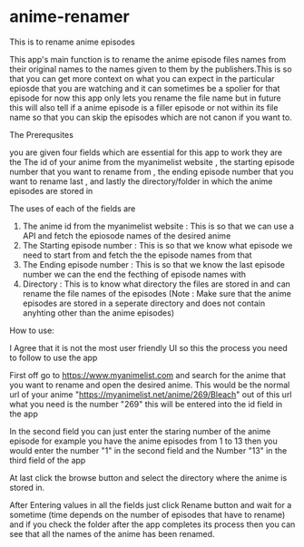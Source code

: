 # anime-renamer
This is to rename anime episodes

This app's main function is to rename the anime episode files names from their original names to the names given to them by the publishers.This is so that you can get more context on what you can expect in the particular epiosde that you are watching and it can sometimes be a spolier for that episode for now this app only lets you rename the file name but in future this will also tell if a anime episode is a filler episode or not within its file name so that you can skip the episodes which are not canon if you want to.


The Prerequsites

you are given four fields which are essential for this app to work they are the The id of your anime from the myanimelist website , the starting episode number that you want to rename from , the ending episode number that you want to rename last , and lastly the directory/folder in which the anime episodes are stored in

The uses of each of the fields are 
1. The anime id from the myanimelist website : This is so that we can use a API and fetch the epiosode names of the desired anime
2. The Starting episode number : This is so that we know what episode we need to start from and fetch the the episode names from that
3. The Ending episode number : This is so that we know the last episode number we can the end the fecthing of episode names with
4. Directory : This is to know what directory the files are stored in and can rename the file names of the episodes (Note : Make sure that the anime episodes are stored in a seperate directory and does not contain anyhting other than the anime episodes)


How to use:

I Agree that it is not the most user friendly UI so this the process you need to follow to use the app

First off go to https://www.myanimelist.com and search for the anime that you want to rename and open the desired anime. This would be the normal url of your anime "https://myanimelist.net/anime/269/Bleach" out of this url what you need is the number "269" this will be entered into the id field in the app

In the second field you can just enter the staring number of the anime episode for example you have the anime episodes from 1 to 13 
then you would enter the number "1" in the second field and the Number "13" in the third field of the app

At last click the browse button and select the directory where the anime is stored in.


After Entering values in all the fields just click Rename button and wait for a sometime (time depends on the number of episodes that have to rename) and if you check the folder after the app completes its process then you can see that all the names of the anime has been renamed.

